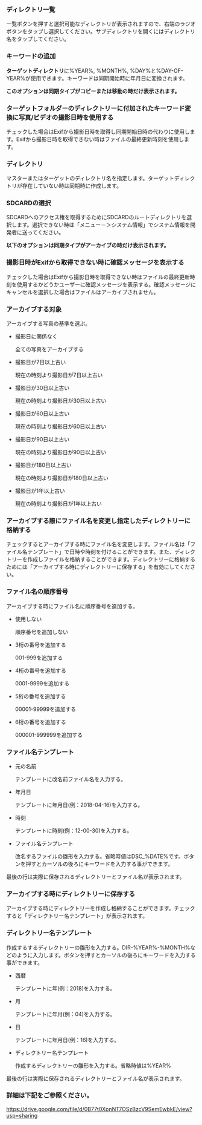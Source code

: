 ### ディレクトリ一覧

一覧ボタンを押すと選択可能なディレクトリが表示されますので、右端のラジオボタンをタップし選択してください。サブディレクトリを開くにはディレクトリ名をタップしてください。 

### キーワードの追加

**ターゲットディレクトリ**に%YEAR%, %MONTH%, %DAY%と%DAY-OF-YEAR%が使用できます。キーワードは同期開始時に年月日に変換されます。 

**このオプションは同期タイプがコピーまたは移動の時だけ表示されます。**

### ターゲットフォルダーのディレクトリーに付加されたキーワード変換に写真/ビデオの撮影日時を使用する

チェックした場合はExifから撮影日時を取得し同期開始日時の代わりに使用します。Exifから撮影日時を取得できない時はファイルの最終更新時刻を使用します。 

### ディレクトリ

マスターまたはターゲットのディレクトリ名を指定します。ターゲットディレクトリが存在していない時は同期時に作成します。 

### SDCARDの選択

SDCARDへのアクセス権を取得するためにSDCARDのルートディレクトリを選択します。選択できない時は「メニュー－＞システム情報」でシステム情報を開発者に送ってください。 

**以下のオプションは同期タイプがアーカイブの時だけ表示されます。**

### 撮影日時がExifから取得できない時に確認メッセージを表示する

チェックした場合はExifから撮影日時を取得できない時はファイルの最終更新時刻を使用するかどうかユーザーに確認メッセージを表示する。確認メッセージにキャンセルを選択した場合はファイルはアーカイブされません。 

### アーカイブする対象

アーカイブする写真の基準を選ぶ。

- 撮影日に関係なく

  全ての写真をアーカイブする

- 撮影日が7日以上古い

  現在の時刻より撮影日が7日以上古い

- 撮影日が30日以上古い

  現在の時刻より撮影日が30日以上古い

- 撮影日が60日以上古い

  現在の時刻より撮影日が60日以上古い

- 撮影日が90日以上古い

  現在の時刻より撮影日が90日以上古い

- 撮影日が180日以上古い

  現在の時刻より撮影日が180日以上古い

- 撮影日が1年以上古い

  現在の時刻より撮影日が1年以上古い 

### アーカイブする際にファイル名を変更し指定したディレクトリーに格納する

チェックするとアーカイブする時にファイル名を変更します。ファイル名は「ファイル名テンプレート」で日時や時刻を付けることができます。また、ディレクトリーを作成しファイルを格納することができます。ディレクトリーに格納するためには「アーカイブする時にディレクトリーに保存する」を有効にしてください。 

### ファイル名の順序番号

アーカイブする時にファイル名に順序番号を追加する。

- 使用しない

  順序番号を追加しない

- 3桁の番号を追加する

  001-999を追加する

- 4桁の番号を追加する

  0001-9999を追加する

- 5桁の番号を追加する

  00001-99999を追加する

- 6桁の番号を追加する

  000001-999999を追加する 

### ファイル名テンプレート

- 元の名前

  テンプレートに改名前ファイル名を入力する。

- 年月日

  テンプレートに年月日(例：2018-04-16)を入力する。

- 時刻

  テンプレートに時刻(例：12-00-30)を入力する。

- ファイル名テンプレート

  改名するファイルの雛形を入力する。省略時値はDSC_%DATE%です。ボタンを押すとカーソルの後ろにキーワードを入力する事ができます。



最後の行は実際に保存されるディレクトリーとファイル名が表示されます。

### アーカイブする時にディレクトリーに保存する

アーカイブする時にディレクトリーを作成し格納することができます。チェックすると「ディレクトリー名テンプレート」が表示されます。 

### ディレクトリー名テンプレート

作成するするディレクトリーの雛形を入力する。DIR-%YEAR%-%MONTH%などのように入力します。ボタンを押すとカーソルの後ろにキーワードを入力する事ができます。

- 西暦

  テンプレートに年(例：2018)を入力する。

- 月

  テンプレートに年月(例：04)を入力する。

- 日

  テンプレートに年月日(例：16)を入力する。

- ディレクトリー名テンプレート

  作成するディレクトリーの雛形を入力する。省略時値は%YEAR%



最後の行は実際に保存されるディレクトリーとファイル名が表示されます。 

### 詳細は下記をご参照ください。

https://drive.google.com/file/d/0B77t0XpnNT7OSzBzcV9SemEwbkE/view?usp=sharing

 